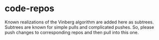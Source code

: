 # code-repos

Known realizations of the Vinberg algorithm are added here as subtrees.
Subtrees are known for simple pulls and complicated pushes.
So, please push changes to corresponding repos and then pull into this one.
